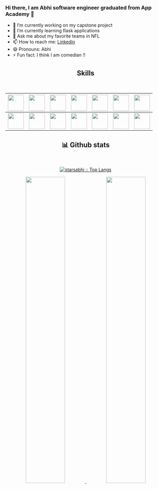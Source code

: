 ### Hi there, I am Abhi software engineer graduated from App Academy 👋




- 🔭 I’m currently working on my capstone project 
- 🌱 I’m currently learning flask applications
- 💬 Ask me about my favorite teams in NFL
- 📫 How to reach me: [Linkedin](https://www.linkedin.com/in/abhishek-bornak-semasna514865/)
- 😄 Pronouns: Abhi
- ⚡ Fun fact: I think I am comedian !!

<!-- 
![Github Stats](https://github-readme-stats.vercel.app/api?username=starsabhi&count_private=true&&count_public=true&&show_icons=true&title_color=ffffff&icon_color=bb2acf&text_color=daf7dc&bg_color=151515)
![Github Stats](https://github-readme-stats.vercel.app/api/top-langs/?username=starsabhi&langs_count=7&show_icons=true&theme=radical&title_color=ffffff&icon_color=bb2acf&text_color=daf7dc&bg_color=151515)
![Github Stats](https://github-readme-streak-stats.herokuapp.com/?user=starsabhi&theme=gruvbox&hide_border=true)
 -->
 
 
 
<h2 align="center">Skills</h2>
<Br>
 
|<img src="https://cdn.jsdelivr.net/npm/programming-languages-logos/src/javascript/javascript.png" height="50">|<img src="https://cdn.jsdelivr.net/gh/devicons/devicon/icons/react/react-original-wordmark.svg" height="50" />|<img src="https://cdn.jsdelivr.net/gh/devicons/devicon/icons/python/python-original-wordmark.svg" height="50" />|<img src="https://cdn.jsdelivr.net/gh/devicons/devicon/icons/redux/redux-original.svg" height="50"/>|<img src="https://cdn.jsdelivr.net/gh/devicons/devicon/icons/express/express-original-wordmark.svg" height="50"/>|<img src="https://cdn.jsdelivr.net/gh/devicons/devicon/icons/postgresql/postgresql-original-wordmark.svg" height="50"/>|<img src="https://cdn.jsdelivr.net/gh/devicons/devicon/icons/nodejs/nodejs-original-wordmark.svg" height="50"/>    
|---|---|---|---|---|---|---|
|<img src="https://cdn.jsdelivr.net/gh/devicons/devicon/icons/git/git-original-wordmark.svg" height="50" />|<img src="https://cdn.jsdelivr.net/gh/devicons/devicon/icons/amazonwebservices/amazonwebservices-original.svg" height="50" />|<img src="https://cdn.jsdelivr.net/gh/devicons/devicon/icons/flask/flask-original-wordmark.svg" height="50"/>|<img src="https://cdn.jsdelivr.net/gh/devicons/devicon/icons/css3/css3-original-wordmark.svg" height="50"/>|<img src="https://cdn.jsdelivr.net/gh/devicons/devicon/icons/docker/docker-original-wordmark.svg"  height="50"/>|<img src="https://cdn.jsdelivr.net/gh/devicons/devicon/icons/sqlalchemy/sqlalchemy-original-wordmark.svg" height="50" />|<img src="https://encrypted-tbn0.gstatic.com/images?q=tbn:ANd9GcTupLJOI_QF2FsEePCPrvX_8v8_Azyutweu4g&usqp=CAU" height="50" />|
 

  <div>
    <h2 align="center"> 📊 Github stats </h2>
      <br/>
        <p align="center">
          <a href="https://github.com/starsabhi">
          <img src="https://github-readme-stats.vercel.app/api/top-langs/?username=starsabhi&langs_count=6&theme=gruvbox&layout=compact&hide_border=true&title_color=ffffff&icon_color=bb2acf&text_color=daf7dc&bg_color=151515" alt="starsabhi :: Top Langs" /></a>
        </p>
        <p align="center">
          <a href="https://github.com/starsabhi">
          <img width="49.5%" src="https://github-readme-stats.vercel.app/api?username=starsabhi&count_private=true&&count_public=true&&show_icons=true&title_color=ffffff&icon_color=bb2acf&text_color=daf7dc&bg_color=151515" />
          <img width="49.5%" src="https://github-readme-streak-stats.herokuapp.com/?user=starsabhi&theme=gruvbox&hide_border=true&title_color=ffffff&icon_color=bb2acf&text_color=daf7dc&bg_color=151515" />
          </a>
       </p>
     <br>
  </div>  
  
  
  

